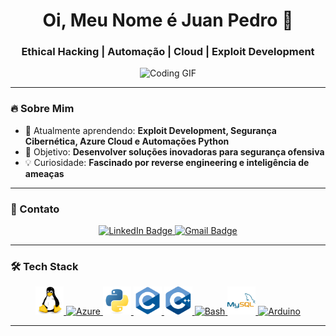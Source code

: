 <h1 align="center">Oi, Meu Nome é Juan Pedro 👋</h1>
<h3 align="center">Ethical Hacking | Automação | Cloud | Exploit Development</h3>

<div align="center">
  <img alt="Coding GIF" width="350" src="https://giffiles.alphacoders.com/102/102423.gif">
</div>

---

### 🔥 Sobre Mim
- 🌱 Atualmente aprendendo: **Exploit Development, Segurança Cibernética, Azure Cloud e Automações Python**
- 🎯 Objetivo: **Desenvolver soluções inovadoras para segurança ofensiva**
- 💡 Curiosidade: **Fascinado por reverse engineering e inteligência de ameaças**

---

### 📱 Contato
<p align="center">
  <a href="https://linkedin.com/in/juanpedrooliveira" target="blank">
    <img src="https://img.shields.io/badge/LinkedIn-0077B5?style=for-the-badge&logo=linkedin&logoColor=white" alt="LinkedIn Badge" height="30">
  </a>
  <a href="mailto:seuemail@provedor.com">
    <img src="https://img.shields.io/badge/Gmail-D14836?style=for-the-badge&logo=gmail&logoColor=white" alt="Gmail Badge" height="30">
  </a>
</p>

---

### 🛠️ Tech Stack
<p align="center">
  <!-- Sistemas e Plataformas -->
  <a href="https://www.linux.org/" target="_blank" rel="noreferrer">
    <img src="https://raw.githubusercontent.com/devicons/devicon/master/icons/linux/linux-original.svg" alt="Linux" width="45" height="45">
  </a>
  <a href="https://azure.microsoft.com/" target="_blank" rel="noreferrer">
    <img src="https://www.vectorlogo.zone/logos/microsoft_azure/microsoft_azure-icon.svg" alt="Azure" width="45" height="45">
  </a>
  
  <!-- Linguagens -->
  <a href="https://www.python.org" target="_blank" rel="noreferrer">
    <img src="https://raw.githubusercontent.com/devicons/devicon/master/icons/python/python-original.svg" alt="Python" width="45" height="45">
  </a>
  <a href="https://www.cprogramming.com/" target="_blank" rel="noreferrer">
    <img src="https://raw.githubusercontent.com/devicons/devicon/master/icons/c/c-original.svg" alt="C" width="45" height="45">
  </a>
  <a href="https://www.w3schools.com/cpp/" target="_blank" rel="noreferrer">
    <img src="https://raw.githubusercontent.com/devicons/devicon/master/icons/cplusplus/cplusplus-original.svg" alt="C++" width="45" height="45">
  </a>
  
  <!-- Ferramentas -->
  <a href="https://www.gnu.org/software/bash/" target="_blank" rel="noreferrer">
    <img src="https://www.vectorlogo.zone/logos/gnu_bash/gnu_bash-icon.svg" alt="Bash" width="45" height="45">
  </a>
  <a href="https://www.mysql.com/" target="_blank" rel="noreferrer">
    <img src="https://raw.githubusercontent.com/devicons/devicon/master/icons/mysql/mysql-original-wordmark.svg" alt="MySQL" width="45" height="45">
  </a>
  <a href="https://www.arduino.cc/" target="_blank" rel="noreferrer">
    <img src="https://cdn.worldvectorlogo.com/logos/arduino-1.svg" alt="Arduino" width="45" height="45">
  </a>
</p>

---
